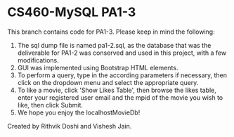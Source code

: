 # CS460-MySQL PA1-3

This branch contains code for PA1-3. Please keep in mind the following:
  1. The sql dump file is named pa1-2.sql, as the database that was the deliverable for PA1-2 was conserved and used in this project, with a few modifications.
  2. GUI was implemented using Bootstrap HTML elements.
  3. To perform a query, type in the according parameters if necessary, then click on the dropdown menu and select the appropriate query.
  4. To like a movie, click 'Show Likes Table', then browse the likes table, enter your registered user email and the mpid of the movie you wish to like, then click Submit. 
  6. We hope you enjoy the localhostMovieDb!

Created by Rithvik Doshi and Vishesh Jain.
